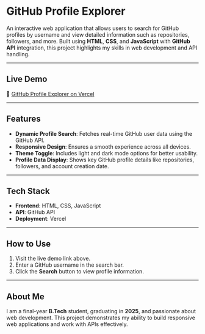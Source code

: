 # **GitHub Profile Explorer**

An interactive web application that allows users to search for GitHub profiles by username and view detailed information such as repositories, followers, and more. Built using **HTML**, **CSS**, and **JavaScript** with **GitHub API** integration, this project highlights my skills in web development and API handling.

---

## **Live Demo**
🔗 [GitHub Profile Explorer on Vercel](#)

---

## **Features**

- **Dynamic Profile Search**: Fetches real-time GitHub user data using the GitHub API.
- **Responsive Design**: Ensures a smooth experience across all devices.
- **Theme Toggle**: Includes light and dark mode options for better usability.
- **Profile Data Display**: Shows key GitHub profile details like repositories, followers, and account creation date.

---

## **Tech Stack**

- **Frontend**: HTML, CSS, JavaScript
- **API**: GitHub API
- **Deployment**: Vercel

---

## **How to Use**

1. Visit the live demo link above.
2. Enter a GitHub username in the search bar.
3. Click the **Search** button to view profile information.

---

## **About Me**

I am a final-year **B.Tech** student, graduating in **2025**, and passionate about web development. This project demonstrates my ability to build responsive web applications and work with APIs effectively.

